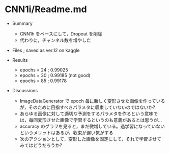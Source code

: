 # CNN1i/Readme.md

- Summary
  - CNN1h をベースにして，Dropout を削除
  - 代わりに，チャンネル数を増やした

- Files ; saved as ver.12 on kaggle

- Results
  - epochs = 24 ; 0.99025
  - epochs = 30 ; 0.99185 (not good)
  - epochs = 85 ; 0.99178

- Discussions
  - ImageDataGenerator で epoch 毎に新しく変形させた画像を作っているが，そのために目指すべきパラメタに収束していないのではないか?
  - あらゆる画像に対して適切な予測をするパラメタを作るという意味では，毎回変形させた画像で学習するというのも意義があるとは思うが…
  - accuracy のグラフを見ると，まだ微増している。過学習になっていないというメリットはあるが，収束が遅い気がする
  - 次のアクションとして，変形した画像を固定にして，それで学習させてみてはどうだろうか?
